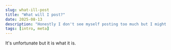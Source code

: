 ```yaml
---
slug: what-ill-post 
title: "What will I post?"
date: 2025-08-13
description: "Honestly I don't see myself posting too much but I might share some cool projects I'm working on."
tags: [intro, meta]
---
```


It's unfortunate but it is what it is. 